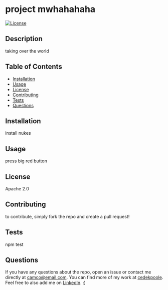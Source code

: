 # project mwhahahaha

[![License](https://img.shields.io/badge/License-Apache_2.0-blue.svg)](https://opensource.org/licenses/Apache-2.0)

## Description

taking over the world

## Table of Contents 

* [Installation](#installation)
* [Usage](#usage)
* [License](#license)
* [Contributing](#contributing-here-is-a-header)
* [Tests](#tests)
* [Questions](#questions)

## Installation

install nukes

## Usage

press big red button

## License

Apache 2.0
    
## Contributing

to contribute, simply fork the repo and create a pull request!

## Tests

npm test

## Questions

If you have any questions about the repo, open an issue or contact me directly at camco@email.com. 
You can find more of my work at [cedekpoole](https://github.com/cedekpoole/).
Feel free to also add me on [LinkedIn](https://www.linkedin.com/in/cam-edek-poole/). :)


